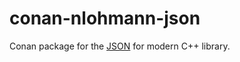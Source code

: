 # conan-nlohmann-json

Conan package for the [JSON](https://github.com/nlohmann/json) for modern C++ library.
